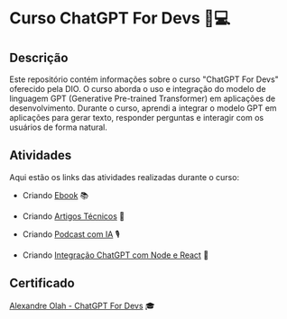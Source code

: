 # Curso ChatGPT For Devs 🤖💻

## Descrição
Este repositório contém informações sobre o curso "ChatGPT For Devs" oferecido pela DIO. O curso aborda o uso e integração do modelo de linguagem GPT (Generative Pre-trained Transformer) em aplicações de desenvolvimento. Durante o curso, aprendi a integrar o modelo GPT em aplicações para gerar texto, responder perguntas e interagir com os usuários de forma natural.

## Atividades
Aqui estão os links das atividades realizadas durante o curso:
- Criando [Ebook](https://github.com/AlexandreOlah/ChatGPT-For-Devs/blob/main/CriandoEbook/EbookDelphi_AlexandreOlah.pdf) 📚

- Criando [Artigos Técnicos](https://dio.me/articles/o-futuro-do-desenvolvimento-com-delphi-evolucao-ou-estagnacao) 📝

- Criando [Podcast com IA](https://www.notion.so/PAS-Podcast-AI-Studio-cbc32a52ad7f4257b033598566ef3408?pvs=4) 🎙️

- Criando [Integração ChatGPT com Node e React](https://github.com/AlexandreOlah/ChatGPT-For-Devs/tree/main/CriandoIntegracaoChatGptComNodeEReact/chatgpt-clone) 🤝

## Certificado
[Alexandre Olah - ChatGPT For Devs](https://drive.google.com/file/d/1sf-qFxCdBkQ7IUhECBMK02QbvESJRDpj/view?usp=drive_link) 🎓
